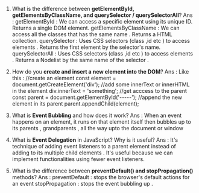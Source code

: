 1. What is the difference between **getElementById, getElementsByClassName, and querySelector / querySelectorAll**?
   Ans : getElementById : We can access a specific element using its unique ID. Returns a single DOM element.
   getElementsByClassName : We can access all the classes that has the same name . Returns a HTML collection.
   querySelector : Uses CSS selectors (class ,id etc ) to access elements . Returns the first element by the selector's name.
    querySelectorAll : Uses CSS selectors (class ,id etc ) to access elements . Returns a Nodelist by the same name of the selector .

2. How do you **create and insert a new element into the DOM**?
   Ans :  Like this :
        //create an element
        const element = document.getCreateElement('div');
        //add some innerText or innerHTML in the element
        div.innerText = 'something';
        //get acccess to the parent
        const parent = document.getElementById('-----');
        //append the new element in its parent
        parent.appendChild(element);
   
4. What is **Event Bubbling** and how does it work?
   Ans :  When an event happens on an element, it runs on that element itself then bubbles up to its parents , grandparents , all the way upto the document or window

5. What is **Event Delegation** in JavaScript? Why is it useful?
  Ans : It's technique of adding event listeners to a parent element instead of adding to its multiple child elements . It's useful because we can implement functionalities using fewer event listeners.

6. What is the difference between **preventDefault() and stopPropagation()** methods?
   Ans : preventDefault : stops the browser's default actions for an event
         stopPropagation : stops the event bubbling up .
                     
          
      
   
